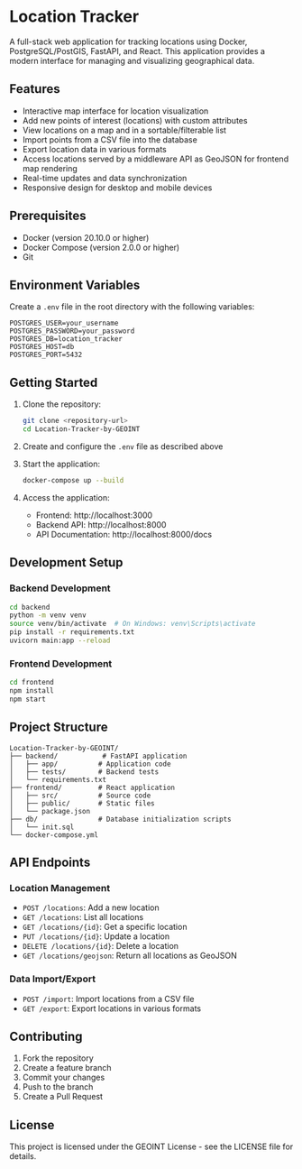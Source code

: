 # Location Tracker

A full-stack web application for tracking locations using Docker, PostgreSQL/PostGIS, FastAPI, and React. This application provides a modern interface for managing and visualizing geographical data.

## Features

- Interactive map interface for location visualization
- Add new points of interest (locations) with custom attributes
- View locations on a map and in a sortable/filterable list
- Import points from a CSV file into the database
- Export location data in various formats
- Access locations served by a middleware API as GeoJSON for frontend map rendering
- Real-time updates and data synchronization
- Responsive design for desktop and mobile devices

## Prerequisites

- Docker (version 20.10.0 or higher)
- Docker Compose (version 2.0.0 or higher)
- Git

## Environment Variables

Create a `.env` file in the root directory with the following variables:

```env
POSTGRES_USER=your_username
POSTGRES_PASSWORD=your_password
POSTGRES_DB=location_tracker
POSTGRES_HOST=db
POSTGRES_PORT=5432
```

## Getting Started

1. Clone the repository:
   ```bash
   git clone <repository-url>
   cd Location-Tracker-by-GEOINT
   ```

2. Create and configure the `.env` file as described above

3. Start the application:
   ```bash
   docker-compose up --build
   ```

4. Access the application:
   - Frontend: http://localhost:3000
   - Backend API: http://localhost:8000
   - API Documentation: http://localhost:8000/docs

## Development Setup

### Backend Development
```bash
cd backend
python -m venv venv
source venv/bin/activate  # On Windows: venv\Scripts\activate
pip install -r requirements.txt
uvicorn main:app --reload
```

### Frontend Development
```bash
cd frontend
npm install
npm start
```

## Project Structure

```
Location-Tracker-by-GEOINT/
├── backend/           # FastAPI application
│   ├── app/          # Application code
│   ├── tests/        # Backend tests
│   └── requirements.txt
├── frontend/         # React application
│   ├── src/          # Source code
│   ├── public/       # Static files
│   └── package.json
├── db/               # Database initialization scripts
│   └── init.sql
└── docker-compose.yml
```

## API Endpoints

### Location Management
- `POST /locations`: Add a new location
- `GET /locations`: List all locations
- `GET /locations/{id}`: Get a specific location
- `PUT /locations/{id}`: Update a location
- `DELETE /locations/{id}`: Delete a location
- `GET /locations/geojson`: Return all locations as GeoJSON

### Data Import/Export
- `POST /import`: Import locations from a CSV file
- `GET /export`: Export locations in various formats

## Contributing

1. Fork the repository
2. Create a feature branch
3. Commit your changes
4. Push to the branch
5. Create a Pull Request

## License

This project is licensed under the GEOINT License - see the LICENSE file for details. 